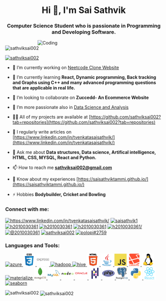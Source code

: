 

<h1 align="center">Hi 👋, I'm Sai Sathvik</h1>
<h3 align="center">Computer Science Student who is passionate in Programming and Developing Software.</h3>
<img align="right" alt="Coding" width="400" src="[https://t4.ftcdn.net/jpg/01/35/92/85/360_F_135928597_xU5EzKq6vpOeXPX5vsbI48zfVVkSRlrF.jpg](https://www.youtube.com/redirect?event=video_description&redir_token=QUFFLUhqbnh5RTVRZGVCczJsVDhuc0tIMTJLNVA2X0QyZ3xBQ3Jtc0tsb2ZhMVpoS3VKdWNZSlkxeUFNSG1CNUExNTY5S0xJR1loQS16bzMwRnhUaV9HYXJ1b1NOcF9rZnFvaUFfcHdrcG00bWQzaDl6OWNpQWZ1SFFxMmtpb3JxM3ZtNWQ4OEhUQS1ZemFNbWV0Yld5LXpyMA&q=https%3A%2F%2Fcdn.dribbble.com%2Fusers%2F1162077%2Fscreenshots%2F3848914%2Fprogrammer.gif&v=G-EGDH50hGE)">

<p align="left"> <img src="https://komarev.com/ghpvc/?username=sathviksai002&label=Profile%20views&color=0e75b6&style=flat" alt="sathviksai002" /> </p>

<p align="left"> <a href="https://github.com/ryo-ma/github-profile-trophy"><img src="https://github-profile-trophy.vercel.app/?username=sathviksai002" alt="sathviksai002" /></a> </p>

- 🔭 I’m currently working on [Neetcode Clone Website](https://lnkd.in/g6SP_d5A)

- 🌱 I’m currently learning **React, Dynamic programming, Back tracking and Graphs using C++ and many advanced programming questions that are applicable in real life.**

- 👯 I’m looking to collaborate on **Zuccedd- An Ecommerce Website**

- 🤝 I’m more passionate also in [Data Science and Analysis](https://github.com/sathviksai002/Youtube_Video_Trending_Analysis)

- 👨‍💻 All of my projects are available at [https://github.com/sathviksai002?tab=repositories](https://github.com/sathviksai002?tab=repositories)

- 📝 I regularly write articles on [https://www.linkedin.com/in/tvenkatasaisathvik/](https://www.linkedin.com/in/tvenkatasaisathvik/)

- 💬 Ask me about **Data structures, Data science, Artifical intelligence, HTML, CSS, MYSQL, React and Python.**

- 📫 How to reach me **sathviksai002@gmail.com**

- 📄 Know about my experiences [https://saisathviktammi.github.io/](https://saisathviktammi.github.io/)

- ⚡ Hobbies **Bodybuilder, Cricket and Bowling**

<h3 align="left">Connect with me:</h3>
<p align="left">
<a href="https://linkedin.com/in/https://www.linkedin.com/in/tvenkatasaisathvik/" target="blank"><img align="center" src="https://raw.githubusercontent.com/rahuldkjain/github-profile-readme-generator/master/src/images/icons/Social/linked-in-alt.svg" alt="https://www.linkedin.com/in/tvenkatasaisathvik/" height="30" width="40" /></a>
<a href="https://kaggle.com/saisathvik1" target="blank"><img align="center" src="https://raw.githubusercontent.com/rahuldkjain/github-profile-readme-generator/master/src/images/icons/Social/kaggle.svg" alt="saisathvik1" height="30" width="40" /></a>
<a href="https://www.codechef.com/users/h2010030361" target="blank"><img align="center" src="https://cdn.jsdelivr.net/npm/simple-icons@3.1.0/icons/codechef.svg" alt="h2010030361" height="30" width="40" /></a>
<a href="https://www.hackerrank.com/h2010030361" target="blank"><img align="center" src="https://raw.githubusercontent.com/rahuldkjain/github-profile-readme-generator/master/src/images/icons/Social/hackerrank.svg" alt="h2010030361" height="30" width="40" /></a>
<a href="https://codeforces.com/profile/h2010030361" target="blank"><img align="center" src="https://raw.githubusercontent.com/rahuldkjain/github-profile-readme-generator/master/src/images/icons/Social/codeforces.svg" alt="h2010030361" height="30" width="40" /></a>
<a href="https://www.leetcode.com/h2010030361/" target="blank"><img align="center" src="https://raw.githubusercontent.com/rahuldkjain/github-profile-readme-generator/master/src/images/icons/Social/leet-code.svg" alt="h2010030361/" height="30" width="40" /></a>
<a href="https://www.hackerearth.com/@2010030361" target="blank"><img align="center" src="https://raw.githubusercontent.com/rahuldkjain/github-profile-readme-generator/master/src/images/icons/Social/hackerearth.svg" alt="@2010030361" height="30" width="40" /></a>
<a href="https://auth.geeksforgeeks.org/user/sathviksai002" target="blank"><img align="center" src="https://raw.githubusercontent.com/rahuldkjain/github-profile-readme-generator/master/src/images/icons/Social/geeks-for-geeks.svg" alt="sathviksai002" height="30" width="40" /></a>
<a href="https://discord.gg/polopi#2759" target="blank"><img align="center" src="https://raw.githubusercontent.com/rahuldkjain/github-profile-readme-generator/master/src/images/icons/Social/discord.svg" alt="polopi#2759" height="30" width="40" /></a>
</p>

<h3 align="left">Languages and Tools:</h3>
<p align="left"> <a href="https://azure.microsoft.com/en-in/" target="_blank" rel="noreferrer"> <img src="https://www.vectorlogo.zone/logos/microsoft_azure/microsoft_azure-icon.svg" alt="azure" width="40" height="40"/> </a> <a href="https://www.w3schools.com/css/" target="_blank" rel="noreferrer"> <img src="https://raw.githubusercontent.com/devicons/devicon/master/icons/css3/css3-original-wordmark.svg" alt="css3" width="40" height="40"/> </a> <a href="https://expressjs.com" target="_blank" rel="noreferrer"> <img src="https://raw.githubusercontent.com/devicons/devicon/master/icons/express/express-original-wordmark.svg" alt="express" width="40" height="40"/> </a> <a href="https://hadoop.apache.org/" target="_blank" rel="noreferrer"> <img src="https://www.vectorlogo.zone/logos/apache_hadoop/apache_hadoop-icon.svg" alt="hadoop" width="40" height="40"/> </a> <a href="https://hive.apache.org/" target="_blank" rel="noreferrer"> <img src="https://www.vectorlogo.zone/logos/apache_hive/apache_hive-icon.svg" alt="hive" width="40" height="40"/> </a> <a href="https://www.w3.org/html/" target="_blank" rel="noreferrer"> <img src="https://raw.githubusercontent.com/devicons/devicon/master/icons/html5/html5-original-wordmark.svg" alt="html5" width="40" height="40"/> </a> <a href="https://www.java.com" target="_blank" rel="noreferrer"> <img src="https://raw.githubusercontent.com/devicons/devicon/master/icons/java/java-original.svg" alt="java" width="40" height="40"/> </a> <a href="https://developer.mozilla.org/en-US/docs/Web/JavaScript" target="_blank" rel="noreferrer"> <img src="https://raw.githubusercontent.com/devicons/devicon/master/icons/javascript/javascript-original.svg" alt="javascript" width="40" height="40"/> </a> <a href="https://laravel.com/" target="_blank" rel="noreferrer"> <img src="https://raw.githubusercontent.com/devicons/devicon/master/icons/laravel/laravel-plain-wordmark.svg" alt="laravel" width="40" height="40"/> </a> <a href="https://www.linux.org/" target="_blank" rel="noreferrer"> <img src="https://raw.githubusercontent.com/devicons/devicon/master/icons/linux/linux-original.svg" alt="linux" width="40" height="40"/> </a> <a href="https://materializecss.com/" target="_blank" rel="noreferrer"> <img src="https://raw.githubusercontent.com/prplx/svg-logos/5585531d45d294869c4eaab4d7cf2e9c167710a9/svg/materialize.svg" alt="materialize" width="40" height="40"/> </a> <a href="https://www.mongodb.com/" target="_blank" rel="noreferrer"> <img src="https://raw.githubusercontent.com/devicons/devicon/master/icons/mongodb/mongodb-original-wordmark.svg" alt="mongodb" width="40" height="40"/> </a> <a href="https://www.mysql.com/" target="_blank" rel="noreferrer"> <img src="https://raw.githubusercontent.com/devicons/devicon/master/icons/mysql/mysql-original-wordmark.svg" alt="mysql" width="40" height="40"/> </a> <a href="https://nodejs.org" target="_blank" rel="noreferrer"> <img src="https://raw.githubusercontent.com/devicons/devicon/master/icons/nodejs/nodejs-original-wordmark.svg" alt="nodejs" width="40" height="40"/> </a> <a href="https://www.oracle.com/" target="_blank" rel="noreferrer"> <img src="https://raw.githubusercontent.com/devicons/devicon/master/icons/oracle/oracle-original.svg" alt="oracle" width="40" height="40"/> </a> <a href="https://pandas.pydata.org/" target="_blank" rel="noreferrer"> <img src="https://raw.githubusercontent.com/devicons/devicon/2ae2a900d2f041da66e950e4d48052658d850630/icons/pandas/pandas-original.svg" alt="pandas" width="40" height="40"/> </a> <a href="https://www.php.net" target="_blank" rel="noreferrer"> <img src="https://raw.githubusercontent.com/devicons/devicon/master/icons/php/php-original.svg" alt="php" width="40" height="40"/> </a> <a href="https://www.postgresql.org" target="_blank" rel="noreferrer"> <img src="https://raw.githubusercontent.com/devicons/devicon/master/icons/postgresql/postgresql-original-wordmark.svg" alt="postgresql" width="40" height="40"/> </a> <a href="https://www.python.org" target="_blank" rel="noreferrer"> <img src="https://raw.githubusercontent.com/devicons/devicon/master/icons/python/python-original.svg" alt="python" width="40" height="40"/> </a> <a href="https://reactjs.org/" target="_blank" rel="noreferrer"> <img src="https://raw.githubusercontent.com/devicons/devicon/master/icons/react/react-original-wordmark.svg" alt="react" width="40" height="40"/> </a> <a href="https://seaborn.pydata.org/" target="_blank" rel="noreferrer"> <img src="https://seaborn.pydata.org/_images/logo-mark-lightbg.svg" alt="seaborn" width="40" height="40"/> </a> </p>

<p><img align="left" src="https://github-readme-stats.vercel.app/api/top-langs?username=sathviksai002&show_icons=true&locale=en&layout=compact" alt="sathviksai002" /></p>

<p>&nbsp;<img align="center" src="https://github-readme-stats.vercel.app/api?username=sathviksai002&show_icons=true&locale=en" alt="sathviksai002" /></p>
